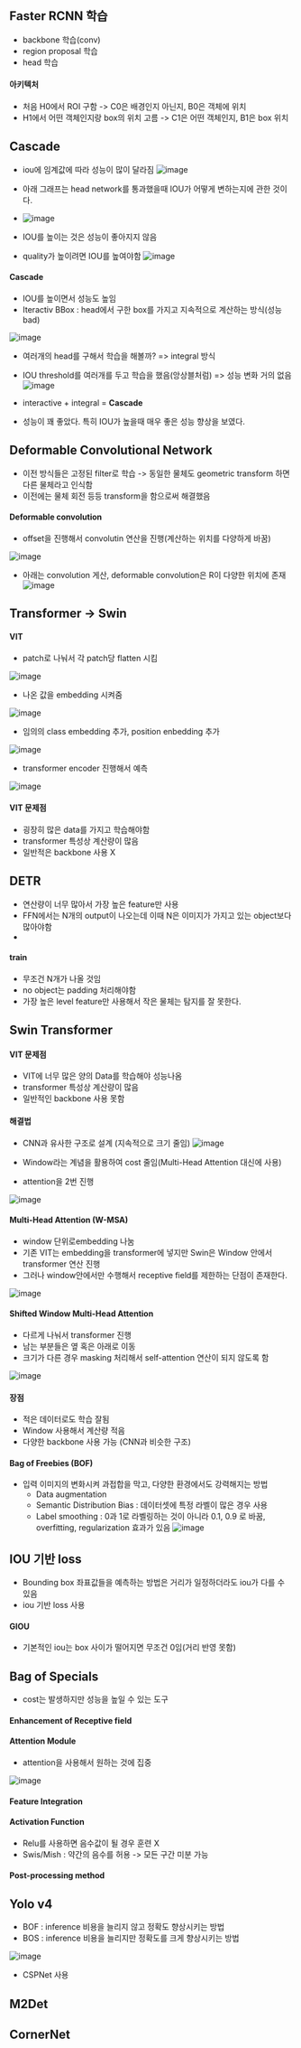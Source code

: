 ## Faster RCNN 학습
* backbone 학습(conv)
* region proposal 학습
* head 학습

#### 아키텍처
* 처음 H0에서 ROI 구함 -> C0은 배경인지 아닌지, B0은 객체에 위치
* H1에서 어떤 객체인지랑 box의 위치 고름 -> C1은 어떤 객체인지, B1은 box 위치


## Cascade 

* iou에 임계값에 따라 성능이 많이 달라짐
![image](https://user-images.githubusercontent.com/63588046/160325905-434b94a9-6013-4b5f-9284-38527f4d6eb1.png)

* 아래 그래프는 head network를 통과했을때 IOU가 어떻게 변하는지에 관한 것이다.
* ![image](https://user-images.githubusercontent.com/63588046/160326131-cfdb1e6a-6c37-4a09-8eca-2452794977c1.png)


* IOU를 높이는 것은 성능이 좋아지지 않음
* quality가 높이려면 IOU를 높여야함
![image](https://user-images.githubusercontent.com/63588046/160328751-18b62f4e-51bf-4457-abc1-dccadeb8a472.png)

#### Cascade
* IOU를 높이면서 성능도 높임
* Iteractiv BBox : head에서 구한 box를 가지고 지속적으로 계산하는 방식(성능 bad)

![image](https://user-images.githubusercontent.com/63588046/160329298-3d98bf1b-5b10-4f64-8e27-4e96a6dd5e40.png)

* 여러개의 head를 구해서 학습을 해볼까? => integral 방식
* IOU threshold를 여러개를 두고 학습을 했음(앙상블처럼) => 성능 변화 거의 없음
![image](https://user-images.githubusercontent.com/63588046/160329857-9fd5f706-52f7-4e13-a0ab-ba6afe6c1ee9.png)

* interactive + integral = **Cascade**
* 성능이 꽤 좋았다. 특히 IOU가 높을때 매우 좋은 성능 향상을 보였다.



## Deformable Convolutional Network
* 이전 방식들은 고정된 filter로 학습 -> 동일한 물체도 geometric transform 하면 다른 물체라고 인식함
* 이전에는 물체 회전 등등 transform을 함으로써 해결했음

#### Deformable convolution
* offset을 진행해서 convolutin 연산을 진행(계산하는 위치를 다양하게 바꿈)

![image](https://user-images.githubusercontent.com/63588046/160339071-b38b5ab6-7467-47d3-a357-aa6f8bbfb0c5.png)

* 아래는 convolution 게산, deformable convolution은 R이 다양한 위치에 존재
![image](https://user-images.githubusercontent.com/63588046/160339502-76540e06-fab0-4659-806e-a468c3269d50.png)



## Transformer -> Swin 
#### VIT
* patch로 나눠서 각 patch당 flatten 시킴

![image](https://user-images.githubusercontent.com/63588046/160342381-a5d1afe2-a47d-40d2-b739-7db8f69b5cbb.png)

* 나온 값을 embedding 시켜줌

![image](https://user-images.githubusercontent.com/63588046/160342447-d5189882-6a1c-42f6-ba05-a25006614e47.png)

* 임의의 class embedding 추가, position enbedding 추가

![image](https://user-images.githubusercontent.com/63588046/160342585-abec0dda-7054-4c9f-ad2b-5af86d3051a6.png)

* transformer encoder 진행해서 예측

![image](https://user-images.githubusercontent.com/63588046/160342776-c8c21765-baa8-4545-9190-d5914ebd0bfb.png)

#### VIT 문제점
* 굉장히 많은 data를 가지고 학습해야함
* transformer 특성상 계산량이 많음
* 일반적은 backbone 사용 X

## DETR
* 연산량이 너무 많아서 가장 높은 feature만 사용
* FFN에서는 N개의 output이 나오는데 이때 N은 이미지가 가지고 있는 object보다 많아야함
*
#### train
* 무조건 N개가 나올 것임
* no object는 padding 처리해야함
* 가장 높은 level feature만 사용해서 작은 물체는 탐지를 잘 못한다.


## Swin Transformer

#### VIT 문제점
* VIT에 너무 많은 양의 Data를 학습해야 성능나옴
* transformer 특성상 계산량이 많음
* 일반적인 backbone 사용 못함

#### 해결법
* CNN과 유사한 구조로 설계 (지속적으로 크기 줄임)
![image](https://user-images.githubusercontent.com/63588046/160366682-8dd8dd7f-6b51-4c89-97fe-5062be72f19b.png)

* Window라는 계념을 활용하여 cost 줄임(Multi-Head Attention 대신에 사용)
* attention을 2번 진행

![image](https://user-images.githubusercontent.com/63588046/160367033-2bee4a65-1b67-4efd-a3ff-3bb0734efa25.png)


#### Multi-Head Attention (W-MSA)
* window 단위로embedding 나눔
* 기존 VIT는 embedding을 transformer에 넣지만 Swin은 Window 안에서 transformer 연산 진행
* 그러나 window안에서만 수행해서 receptive field를 제한하는 단점이 존재한다.

![image](https://user-images.githubusercontent.com/63588046/160367354-4cd4a3a3-0ecd-4a4e-ad6a-7f3a11cfc7b2.png)

#### Shifted Window Multi-Head Attention
* 다르게 나눠서 transformer 진행
* 남는 부분들은 옆 혹은 아래로 이동
* 크기가 다른 경우 masking 처리해서 self-attention 연산이 되지 않도록 함

![image](https://user-images.githubusercontent.com/63588046/160367685-ff51e025-eed4-4b8a-8887-648fbafa0a26.png)

#### 장점
* 적은 데이터로도 학습 잘됨
* Window 사용해서 계산량 적음
* 다양한 backbone 사용 가능 (CNN과 비슷한 구조)





#### Bag of Freebies (BOF)
* 입력 이미지의 변화시켜 과접합을 막고, 다양한 환경에서도 강력해지는 방법 
  * Data augmentation
  * Semantic Distribution Bias : 데이터셋에 특정 라벨이 많은 경우 사용
  * Label smoothing : 0과 1로 라벨링하는 것이 아니라 0.1, 0.9 로 바꿈, overfitting, regularization 효과가 있음
![image](https://user-images.githubusercontent.com/63588046/160376688-085dfbcf-6ee6-4c53-8810-9eab17617e49.png)


## IOU 기반 loss
* Bounding box 좌표값들을 예측하는 방법은 거리가 일정하더라도 iou가 다를 수 있음
* iou 기반 loss 사용

#### GIOU
* 기본적인 iou는 box 사이가 떨어지면 무조건 0임(거리 반영 못함)

## Bag of Specials
* cost는 발생하지만 성능을 높일 수 있는 도구
#### Enhancement of Receptive field
#### Attention Module
* attention을 사용해서 원하는 것에 집중

![image](https://user-images.githubusercontent.com/63588046/160795819-35b759a5-2a2c-444a-8e1b-6f94ee076b02.png)


#### Feature Integration

#### Activation Function
* Relu를 사용하면 음수값이 될 경우 훈련 X
* Swis/Mish : 약간의 음수를 허용 -> 모든 구간 미분 가능

#### Post-processing method

## Yolo v4
* BOF : inference 비용을 늘리지 않고 정확도 향상시키는 방법
* BOS : inference 비용을 늘리지만 정확도를 크게 향상시키는 방법

![image](https://user-images.githubusercontent.com/63588046/160376585-5d1eb385-2f14-4f7f-8b5a-a1e3c7c5c5c6.png)

* CSPNet 사용 

## M2Det



## CornerNet




